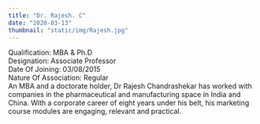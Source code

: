 ```yaml
---
title: "Dr. Rajesh. C"
date: "2020-03-13"
thumbnail: "static/img/Rajesh.jpg"
---
```


Qualification: MBA & Ph.D  
Designation: Associate Professor  
Date Of Joining: 03/08/2015  
Nature Of Association: Regular  
An MBA and a doctorate holder, Dr Rajesh Chandrashekar has worked with companies in the pharmaceutical and manufacturing space in India and China. With a corporate career of eight years under his belt, his marketing course modules are engaging, relevant and practical.
